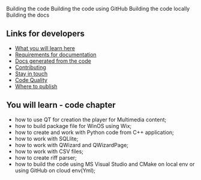 Building the code 
Building the code using GitHub
Building the code locally
Building the docs

## Links for developers
- [What you will learn here](FVADocMD/TECHSTOLEARN.md)
- [Requirements for documentation](FVADocMD/CODEDOCUMENTATION.md)
- [Docs generated from the code](https://dimanikulin.github.io/fva/)
- [Contributing](#contributing)
- [Stay in touch](#stay-in-touch)
- [Code Quality](FVADocMD/CODEQUALITY.md)
- [Where to publish](FVADocMD/WHERETOPUBLISH.md)

## You will learn - code chapter
* how to use QT for creation the player for Multimedia content;
* how to build package file for WinOS using Wix;
* how to create and work with Python code from C++ application;
* how to work with SQLlite;
* how to work with QWizard and QWizardPage;
* how to work with CSV files;
* how to create riff parser;
* how to build the code using MS Visual Studio and CMake on local env or using GitHub on cloud env(Yml);